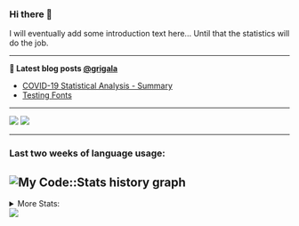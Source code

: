 ### Hi there 👋

I will eventually add some introduction text here... Until that the statistics will do the job. 

<!--
**grigala/grigala** is a ✨ _special_ ✨ repository because its `README.md` (this file) appears on your GitHub profile.

Here are some ideas to get you started:

- 🔭 I’m currently working on ...
- 🌱 I’m currently learning ...
- 👯 I’m looking to collaborate on ...
- 🤔 I’m looking for help with ...
- 💬 Ask me about ...
- 📫 How to reach me: ...
- 😄 Pronouns: ...
- ⚡ Fun fact: ...
-->

---

**📕 Latest blog posts [@grigala](https://grigala.github.io/blog/)**
<!-- BLOG-POST-LIST:START -->
- [COVID-19 Statistical Analysis - Summary](https://grigala.github.io/posts/2020/03/covid-19/)
- [Testing Fonts](https://grigala.github.io/posts/2019/12/testing-fonts/)
<!-- BLOG-POST-LIST:END -->

 ---
 
![](https://grigala-stats.vercel.app/api?username=grigala&count_private=true&show_icons=true&line_height=21&title_color=009930&icon_color=009930) ![](https://grigala-stats.vercel.app/api/top-langs/?username=grigala&layout=compact&title_color=009930)

<!-- images are not the same line
<p align = "center">
    <img src="https://github-readme-stats.vercel.app/api?username=grigala&count_private=true&show_icons=true&theme=dark&line_height=33" width="48%">
    <img src="https://github-readme-stats.vercel.app/api/top-langs/?username=grigala&layout=compact&theme=dark" width="48%">
</p> -->

---
### Last two weeks of language usage:

![My Code::Stats history graph](https://codestats-profile-readme.herokuapp.com/history-graph/grigala?max_languages=15)
---
<details>
<summary> More Stats: </summary>
  
<!--START_SECTION:waka-->
📊 **This Week I Spent My Time On** 

```text
⌚︎ Time Zone: Europe/Zurich

💬 Programming Languages: 
Java                     21 hrs 57 mins      ███████████████░░░░░░░░░░   62.51% 
Python                   3 hrs 29 mins       ██░░░░░░░░░░░░░░░░░░░░░░░   9.93% 
CSS                      3 hrs 22 mins       ██░░░░░░░░░░░░░░░░░░░░░░░   9.6% 
HTML                     1 hr 20 mins        █░░░░░░░░░░░░░░░░░░░░░░░░   3.8% 
XML                      1 hr 14 mins        █░░░░░░░░░░░░░░░░░░░░░░░░   3.54%

🔥 Editors: 
IntelliJ                 30 hrs 5 mins       █████████████████████░░░░   85.67% 
Vim                      2 hrs 45 mins       ██░░░░░░░░░░░░░░░░░░░░░░░   7.84% 
PyCharm                  1 hr 34 mins        █░░░░░░░░░░░░░░░░░░░░░░░░   4.47% 
VS Code                  42 mins             ░░░░░░░░░░░░░░░░░░░░░░░░░   2.02%

💻 Operating System: 
Mac                      30 hrs 28 mins      █████████████████████░░░░   86.75% 
Windows                  3 hrs 25 mins       ██░░░░░░░░░░░░░░░░░░░░░░░   9.76% 
Linux                    1 hr 13 mins        ░░░░░░░░░░░░░░░░░░░░░░░░░   3.49%

```

**I Mostly Code in Java** 

```text
Java                     6 repos             ████░░░░░░░░░░░░░░░░░░░░░   18.75% 
C++                      3 repos             ██░░░░░░░░░░░░░░░░░░░░░░░   9.38% 
Scala                    3 repos             ██░░░░░░░░░░░░░░░░░░░░░░░   9.38% 
Dart                     3 repos             ██░░░░░░░░░░░░░░░░░░░░░░░   9.38% 
Python                   2 repos             █░░░░░░░░░░░░░░░░░░░░░░░░   6.25%

```



<!--END_SECTION:waka-->
---
</details>

<img src="https://komarev.com/ghpvc/?username=grigala&color=009930"/>

<!-- an additional pinned repositiroes -->
<!-- ![ReadMe Card](https://grigala-stats.vercel.app/api/pin/?username=grigala&repo=3DMMDepthFitting&title_color=008800) -->

